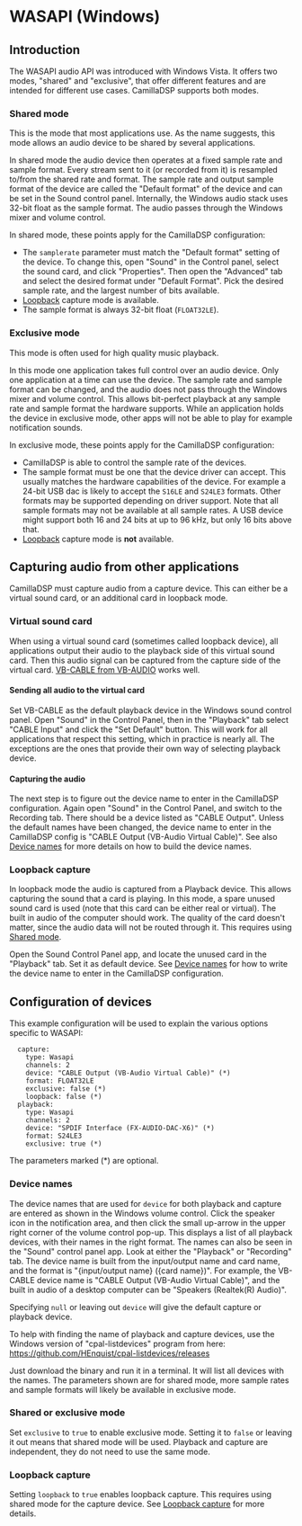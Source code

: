 # WASAPI (Windows)

## Introduction

The WASAPI audio API was introduced with Windows Vista. 
It offers two modes, "shared" and "exclusive", that offer different features and are intended for different use cases. CamillaDSP supports both modes.

### Shared mode
This is the mode that most applications use. As the name suggests, this mode allows an audio device to be shared by several applications.

In shared mode the audio device then operates at a fixed sample rate and sample format.
Every stream sent to it (or recorded from it) is resampled to/from the shared rate and format.
The sample rate and output sample format of the device are called the "Default format" of the device and can be set in the Sound control panel.
Internally, the Windows audio stack uses 32-bit float as the sample format.
The audio passes through the Windows mixer and volume control.

In shared mode, these points apply for the CamillaDSP configuration:
- The `samplerate` parameter must match the "Default format" setting of the device. 
  To change this, open "Sound" in the Control panel, select the sound card, and click "Properties". 
  Then open the "Advanced" tab and select the desired format under "Default Format". 
  Pick the desired sample rate, and the largest number of bits available.
- [Loopback](#loopback-capture) capture mode is available.
- The sample format is always 32-bit float (`FLOAT32LE`). 


### Exclusive mode
This mode is often used for high quality music playback.

In this mode one application takes full control over an audio device. Only one application at a time can use the device.
The sample rate and sample format can be changed, and the audio does not pass through the Windows mixer and volume control.
This allows bit-perfect playback at any sample rate and sample format the hardware supports.
While an application holds the device in exclusive mode, other apps will not be able to play for example notification sounds. 

In exclusive mode, these points apply for the CamillaDSP configuration:
- CamillaDSP is able to control the sample rate of the devices. 
- The sample format must be one that the device driver can accept. 
  This usually matches the hardware capabilities of the device. 
  For example a 24-bit USB dac is likely to accept the `S16LE` and `S24LE3` formats. 
  Other formats may be supported depending on driver support.
  Note that all sample formats may not be available at all sample rates. 
  A USB device might support both 16 and 24 bits at up to 96 kHz, but only 16 bits above that.
- [Loopback](#loopback-capture) capture mode is __not__ available.

## Capturing audio from other applications

CamillaDSP must capture audio from a capture device. This can either be a virtual sound card, or an additional card in loopback mode.

### Virtual sound card 

When using a virtual sound card (sometimes called loopback device), all applications output their audio to the playback side of this virtual sound card.
Then this audio signal can be captured from the capture side of the virtual card. [VB-CABLE from VB-AUDIO](https://www.vb-audio.com/Cable/) works well.

#### Sending all audio to the virtual card
Set VB-CABLE as the default playback device in the Windows sound control panel.
Open "Sound" in the Control Panel, then in the "Playback" tab select "CABLE Input" and click the "Set Default" button.
This will work for all applications that respect this setting, which in practice is nearly all.
The exceptions are the ones that provide their own way of selecting playback device.

#### Capturing the audio
The next step is to figure out the device name to enter in the CamillaDSP configuration.
Again open "Sound" in the Control Panel, and switch to the Recording tab.
There should be a device listed as "CABLE Output".
Unless the default names have been changed, the device name to enter in the CamillaDSP config is "CABLE Output (VB-Audio Virtual Cable)".
See also [Device names](#device-names) for more details on how to build the device names.

### Loopback capture
In loopback mode the audio is captured from a Playback device.
This allows capturing the sound that a card is playing.
In this mode, a spare unused sound card is used (note that this card can be either real or virtual).
The built in audio of the computer should work. The quality of the card doesn't matter,
since the audio data will not be routed through it. This requires using [Shared mode](#shared-mode).

Open the Sound Control Panel app, and locate the unused card in the "Playback" tab.
Set it as default device. See [Device names](#device-names) for how to write the device name to enter in the CamillaDSP configuration.

## Configuration of devices

This example configuration will be used to explain the various options specific to WASAPI:
```
  capture:
    type: Wasapi
    channels: 2
    device: "CABLE Output (VB-Audio Virtual Cable)" (*)
    format: FLOAT32LE
    exclusive: false (*)
    loopback: false (*)
  playback:
    type: Wasapi
    channels: 2
    device: "SPDIF Interface (FX-AUDIO-DAC-X6)" (*)
    format: S24LE3
    exclusive: true (*)
```
The parameters marked (*) are optional.

### Device names
The device names that are used for `device` for both playback and capture are entered as shown in the Windows volume control.
Click the speaker icon in the notification area, and then click the small up-arrow in the upper right corner of the volume control pop-up.
This displays a list of all playback devices, with their names in the right format.
The names can also be seen in the "Sound" control panel app. Look at either the "Playback" or "Recording" tab.
The device name is built from the input/output name and card name, and the format is "{input/output name} ({card name})".
For example, the VB-CABLE device name is "CABLE Output (VB-Audio Virtual Cable)",
and the built in audio of a desktop computer can be "Speakers (Realtek(R) Audio)".

Specifying `null` or leaving out `device` will give the default capture or playback device.

To help with finding the name of playback and capture devices, use the Windows version of "cpal-listdevices" program from here: https://github.com/HEnquist/cpal-listdevices/releases

Just download the binary and run it in a terminal. It will list all devices with the names.
The parameters shown are for shared mode, more sample rates and sample formats will likely be available in exclusive mode.

### Shared or exclusive mode
Set `exclusive` to `true` to enable exclusive mode.
Setting it to `false` or leaving it out means that shared mode will be used.
Playback and capture are independent, they do not need to use the same mode.

### Loopback capture
Setting `loopback` to `true` enables loopback capture.
This requires using shared mode for the capture device.
See [Loopback capture](#loopback-capture) for more details.